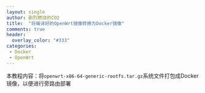 ```yaml
---
layout: single
author: 剧烈燃烧的CO2
title:  "将编译好的OpenWrt镜像转换为Docker镜像"
comments: true
header:
  overlay_color: "#333"
categories: 
 - Docker
 - OpenWrt
---
```


本教程内容：将`openwrt-x86-64-generic-rootfs.tar.gz`系统文件打包成Docker镜像，以便进行旁路由部署
